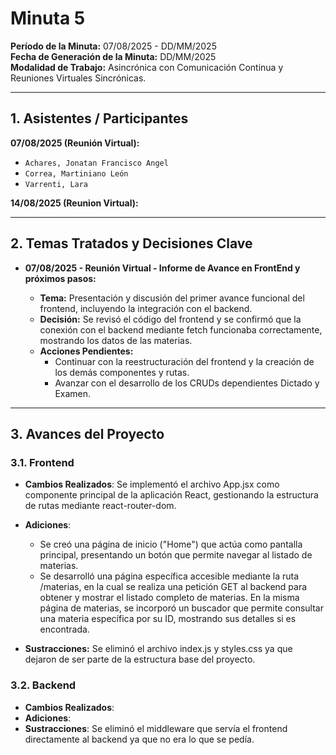 # Minuta 5

**Período de la Minuta:** 07/08/2025 - DD/MM/2025  
**Fecha de Generación de la Minuta:** DD/MM/2025  
**Modalidad de Trabajo:** Asincrónica con Comunicación Continua y Reuniones Virtuales Sincrónicas.

---

## 1. Asistentes / Participantes

**07/08/2025 (Reunión Virtual):**

- `Achares, Jonatan Francisco Angel`
- `Correa, Martiniano León`
- `Varrenti, Lara`

**14/08/2025 (Reunion Virtual):**

---

## 2. Temas Tratados y Decisiones Clave

- **07/08/2025 - Reunión Virtual - Informe de Avance en FrontEnd y próximos pasos:**

  - **Tema:** Presentación y discusión del primer avance funcional del frontend, incluyendo la integración con el backend.
  - **Decisión:** Se revisó el código del frontend y se confirmó que la conexión con el backend mediante fetch funcionaba correctamente, mostrando los datos de las materias.
  - **Acciones Pendientes:**
    - Continuar con la reestructuración del frontend y la creación de los demás componentes y rutas.
    - Avanzar con el desarrollo de los CRUDs dependientes Dictado y Examen.

---

## 3. Avances del Proyecto

### 3.1. Frontend

- **Cambios Realizados**: Se implementó el archivo App.jsx como componente principal de la aplicación React, gestionando la estructura de rutas mediante react-router-dom.

- **Adiciones**:
  - Se creó una página de inicio ("Home") que actúa como pantalla principal, presentando un botón que permite navegar al listado de materias.
  - Se desarrolló una página específica accesible mediante la ruta /materias, en la cual se realiza una petición GET al backend para obtener y mostrar el listado completo de materias. En la misma página de materias, se incorporó un buscador que permite consultar una materia específica por su ID, mostrando sus detalles si es encontrada.
- **Sustracciones:** Se eliminó el archivo index.js y styles.css ya que dejaron de ser parte de la estructura base del proyecto.

### 3.2. Backend

- **Cambios Realizados**:
- **Adiciones**:
- **Sustracciones**: Se eliminó el middleware que servía el frontend directamente al backend ya que no era lo que se pedía.
